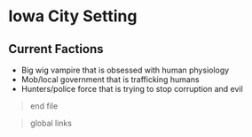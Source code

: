 # Iowa City Setting

## Current Factions

* Big wig vampire that is obsessed with human physiology
* Mob/local government that is trafficking humans
* Hunters/police force that is trying to stop corruption and evil

> end file

> global links

[sanctuarypub]: /NPCs/IowaCity/RondaWeever/RondaWeever.md
[rondaweever]: /NPCs/IowaCity/RondaWeever/RondaWeever.md
